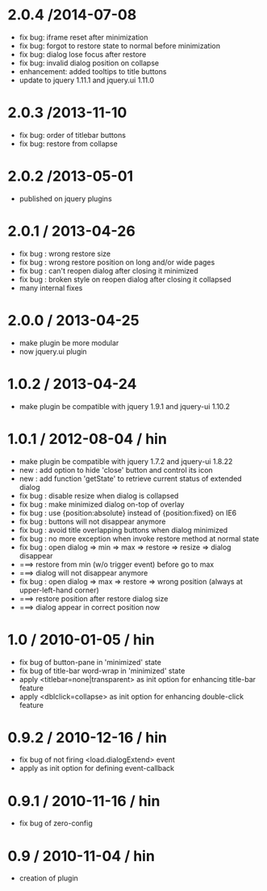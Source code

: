 2.0.4 /2014-07-08
===

- fix bug: iframe reset after minimization
- fix bug: forgot to restore state to normal before minimization
- fix bug: dialog lose focus after restore
- fix bug: invalid dialog position on collapse
- enhancement: added tooltips to title buttons
- update to jquery 1.11.1 and jquery.ui 1.11.0

2.0.3 /2013-11-10
===

- fix bug: order of titlebar buttons
- fix bug: restore from collapse

2.0.2 /2013-05-01
===

- published on jquery plugins

2.0.1 / 2013-04-26
===

- fix bug : wrong restore size
- fix bug : wrong restore position on long and/or wide pages
- fix bug : can't reopen dialog after closing it minimized
- fix bug : broken style on reopen dialog after closing it collapsed
- many internal fixes

2.0.0 / 2013-04-25
===

- make plugin be more modular
- now jquery.ui plugin

1.0.2 / 2013-04-24
===

- make plugin be compatible with jquery 1.9.1 and jquery-ui 1.10.2

1.0.1 / 2012-08-04 / hin
===

- make plugin be compatible with jquery 1.7.2 and jquery-ui 1.8.22
- new : add option to hide 'close' button and control its icon
- new : add function 'getState' to retrieve current status of extended dialog
- fix bug : disable resize when dialog is collapsed
- fix bug : make minimized dialog on-top of overlay
- fix bug : use {position:absolute} instead of {position:fixed} on IE6
- fix bug : buttons will not disappear anymore
- fix bug : avoid title overlapping buttons when dialog minimized
- fix bug : no more exception when invoke restore method at normal state
- fix bug : open dialog => min => max => restore => resize => dialog disappear
 - ===> restore from min (w/o trigger event) before go to max
 - ===> dialog will not disappear anymore
- fix bug : open dialog => max => restore => wrong position (always at upper-left-hand corner)
 - ===> restore position after restore dialog size
 - ===> dialog appear in correct position now



1.0 / 2010-01-05 / hin
===

- fix bug of button-pane in 'minimized' state
- fix bug of title-bar word-wrap in 'minimized' state
- apply <titlebar=none|transparent> as init option for enhancing title-bar feature
- apply <dblclick=collapse> as init option for enhancing double-click feature



0.9.2 / 2010-12-16 / hin
===

- fix bug of not firing <load.dialogExtend> event
- apply <events> as init option for defining event-callback

0.9.1 / 2010-11-16 / hin
===

- fix bug of zero-config



0.9 / 2010-11-04 / hin
===

- creation of plugin



